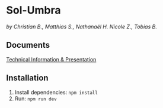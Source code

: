 # Sol-Umbra
*by Christian B., Matthias S., Nathanaël H. Nicole Z., Tobias B.​*

## Documents
[Technical Information & Presentation](/dokumentation)

## Installation
1. Install dependencies: `npm install`
2. Run: `npm run dev`